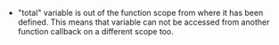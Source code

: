 - "total" variable is out of the function scope from where it has been defined. This means that variable can not be accessed from another function callback on a different scope too.